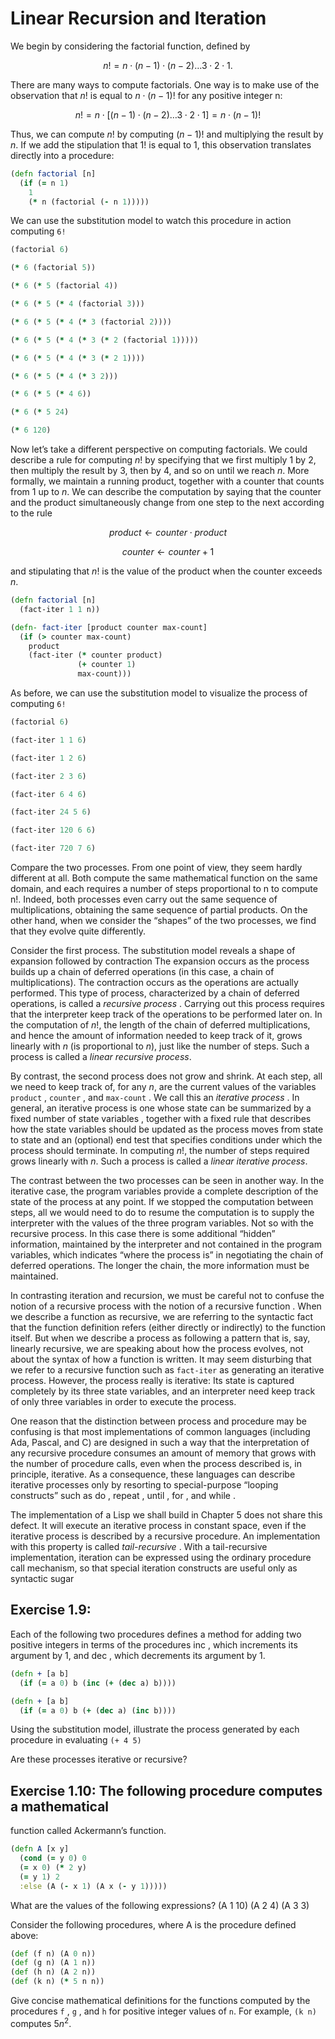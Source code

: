 # Linear Recursion and Iteration
We begin by considering the factorial function, defined by

$$ n! = n \cdot (n − 1) \cdot (n − 2) \dots 3 \cdot 2 \cdot 1. $$

There are many ways to compute factorials. One way is to make use
of the observation that $n!$ is equal to $n \cdot (n − 1)!$ for any positive
integer n:

$$ n! = n \cdot [(n − 1) \cdot (n − 2) \dots 3 \cdot 2 \cdot 1] = n \cdot (n − 1)! $$

Thus, we can compute $n!$ by computing $(n − 1)!$ and multiplying the
result by $n$. If we add the stipulation that 1! is equal to 1, this observation
translates directly into a procedure:

```clojure
(defn factorial [n]
  (if (= n 1)
    1
    (* n (factorial (- n 1)))))
```

We can use the substitution model to watch this procedure in action computing `6!`

```clojure
(factorial 6)
```

```clojure
(* 6 (factorial 5))
```

```clojure
(* 6 (* 5 (factorial 4))
```

```clojure
(* 6 (* 5 (* 4 (factorial 3)))
```

```clojure
(* 6 (* 5 (* 4 (* 3 (factorial 2))))
```

```clojure
(* 6 (* 5 (* 4 (* 3 (* 2 (factorial 1)))))
```

```clojure
(* 6 (* 5 (* 4 (* 3 (* 2 1))))
```

```clojure
(* 6 (* 5 (* 4 (* 3 2)))
```

```clojure
(* 6 (* 5 (* 4 6))
```

```clojure
(* 6 (* 5 24)
```

```clojure
(* 6 120)
```

Now let’s take a different perspective on computing factorials. We
could describe a rule for computing $n!$ by specifying that we first
multiply $1$ by $2$, then multiply the result by $3$, then by $4$, and so on
until we reach $n$. More formally, we maintain a running product,
together with a counter that counts from $1$ up to $n$. We can describe
the computation by saying that the counter and the product
simultaneously change from one step to the next according to the rule

$$
product ← counter \cdot product
$$

$$
counter ← counter + 1
$$

and stipulating that $n!$ is the value of the product when the counter
exceeds $n$.

```clojure
(defn factorial [n]
  (fact-iter 1 1 n))

(defn- fact-iter [product counter max-count]
  (if (> counter max-count)
    product
    (fact-iter (* counter product)
               (+ counter 1)
               max-count)))
```

As before, we can use the substitution model to visualize the process of
computing `6!`

```clojure
(factorial 6)
```

```clojure
(fact-iter 1 1 6)
```

```clojure
(fact-iter 1 2 6)
```

```clojure
(fact-iter 2 3 6)
```

```clojure
(fact-iter 6 4 6)
```

```clojure
(fact-iter 24 5 6)
```

```clojure
(fact-iter 120 6 6)
```

```clojure
(fact-iter 720 7 6)
```

Compare the two processes. From one point of view, they seem
hardly different at all. Both compute the same mathematical function on
the same domain, and each requires a number of steps proportional to n
to compute n!. Indeed, both processes even carry out the same sequence
of multiplications, obtaining the same sequence of partial products. On
the other hand, when we consider the “shapes” of the two processes, we
find that they evolve quite differently.

Consider the first process. The substitution model reveals a shape of
expansion followed by contraction The expansion occurs as the process
builds up a chain of deferred operations (in this case, a chain of
multiplications). The contraction occurs as the operations are
actually performed. This type of process, characterized by a chain of
deferred operations, is called a *recursive process* .  Carrying out
this process requires that the interpreter keep track of the
operations to be performed later on. In the computation of $n!$, the
length of the chain of deferred multiplications, and hence the amount
of information needed to keep track of it, grows linearly with $n$ (is
proportional to $n$), just like the number of steps. Such a process is
called a *linear recursive process*.

By contrast, the second process does not grow and shrink. At each
step, all we need to keep track of, for any $n$, are the current
values of the variables `product` , `counter` , and `max-count` . We
call this an *iterative process* . In general, an iterative process is
one whose state can be summarized by a fixed number of state variables
, together with a fixed rule that describes how the state variables
should be updated as the process moves from state to state and an
(optional) end test that specifies conditions under which the process
should terminate. In computing $n!$, the number of steps required grows
linearly with $n$. Such a process is called a *linear iterative
process*.

The contrast between the two processes can be seen in another way.  In
the iterative case, the program variables provide a complete
description of the state of the process at any point. If we stopped
the computation between steps, all we would need to do to resume the
computation is to supply the interpreter with the values of the three
program variables. Not so with the recursive process. In this case
there is some additional “hidden” information, maintained by the
interpreter and not contained in the program variables, which
indicates “where the process is” in negotiating the chain of deferred
operations. The longer the chain, the more information must be
maintained.

In contrasting iteration and recursion, we must be careful not to
confuse the notion of a recursive process with the notion of a
recursive function . When we describe a function as recursive, we are
referring to the syntactic fact that the function definition refers
(either directly or indirectly) to the function itself. But when we
describe a process as following a pattern that is, say, linearly
recursive, we are speaking about how the process evolves, not about
the syntax of how a function is written. It may seem disturbing that
we refer to a recursive function such as `fact-iter` as generating an
iterative process. However, the process really is iterative: Its state
is captured completely by its three state variables, and an
interpreter need keep track of only three variables in order to
execute the process.

One reason that the distinction between process and procedure may be
confusing is that most implementations of common languages (including
Ada, Pascal, and C) are designed in such a way that the interpretation
of any recursive procedure consumes an amount of memory that grows
with the number of procedure calls, even when the process described
is, in principle, iterative. As a consequence, these languages can
describe iterative processes only by resorting to special-purpose
“looping constructs” such as do , repeat , until , for , and while
.

The implementation of a Lisp we shall build in Chapter 5 does not
share this defect. It will execute an iterative process in constant
space, even if the iterative process is described by a recursive
procedure. An implementation with this property is called
*tail-recursive* . With a tail-recursive implementation, iteration can
be expressed using the ordinary procedure call mechanism, so that
special iteration constructs are useful only as syntactic sugar

## Exercise 1.9:
Each of the following two procedures defines
a method for adding two positive integers in terms of the
procedures inc , which increments its argument by 1, and
dec , which decrements its argument by 1.

```clojure
(defn + [a b]
  (if (= a 0) b (inc (+ (dec a) b))))
```

```clojure
(defn + [a b]
  (if (= a 0) b (+ (dec a) (inc b))))
```

Using the substitution model, illustrate the process generated by each
procedure in evaluating `(+ 4 5)`

Are these processes iterative or recursive?

## Exercise 1.10: The following procedure computes a mathematical
function called Ackermann’s function.

```clojure
(defn A [x y]
  (cond (= y 0) 0
  (= x 0) (* 2 y)
  (= y 1) 2
  :else (A (- x 1) (A x (- y 1)))))
```
What are the values of the following expressions?
(A 1 10)
(A 2 4)
(A 3 3)

Consider the following procedures, where A is the procedure defined above:

```clojure
(def (f n) (A 0 n))
(def (g n) (A 1 n))
(def (h n) (A 2 n))
(def (k n) (* 5 n n))
```

Give concise mathematical definitions for the functions computed by
the procedures `f` , `g` , and `h` for positive integer values of
`n`. For example, `(k n)` computes $5n^2$.
